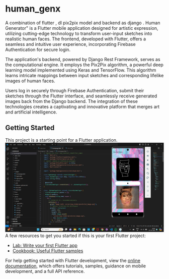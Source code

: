 # human_genx

A combination of flutter , dl pix2pix model and backend as django .
Human Generator" is a Flutter mobile application designed for artistic expression, utilizing cutting-edge technology to transform user-input sketches into realistic human faces. The frontend, developed with Flutter, offers a seamless and intuitive user experience, incorporating Firebase Authentication for secure login.

The application's backend, powered by Django Rest Framework, serves as the computational engine. It employs the Pix2Pix algorithm, a powerful deep learning model implemented using Keras and TensorFlow. This algorithm learns intricate mappings between input sketches and corresponding lifelike images of human faces.

Users log in securely through Firebase Authentication, submit their sketches through the Flutter interface, and seamlessly receive generated images back from the Django backend. The integration of these technologies creates a captivating and innovative platform that merges art and artificial intelligence.
## Getting Started

This project is a starting point for a Flutter application.
<img src="https://github.com/jayanth119/Human_Genx/blob/main/server/WhatsApp%20Image%202024-03-01%20at%2022.52.37.jpeg"/>
A few resources to get you started if this is your first Flutter project:

- [Lab: Write your first Flutter app](https://docs.flutter.dev/get-started/codelab)
- [Cookbook: Useful Flutter samples](https://docs.flutter.dev/cookbook)

For help getting started with Flutter development, view the
[online documentation](https://docs.flutter.dev/), which offers tutorials,
samples, guidance on mobile development, and a full API reference.
